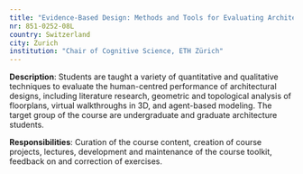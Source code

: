 ```yaml
---
title: "Evidence-Based Design: Methods and Tools for Evaluating Architectural Designs"
nr: 851-0252-08L
country: Switzerland
city: Zurich
institution: "Chair of Cognitive Science, ETH Zürich"
---
```


**Description**: Students are taught a variety of quantitative and qualitative techniques to evaluate the human-centred performance of architectural designs, including literature research, geometric and topological analysis of floorplans, virtual walkthroughs in 3D, and agent-based modeling. The target group of the course are undergraduate and graduate architecture students.

**Responsibilities**: Curation of the course content, creation of course projects, lectures, development and maintenance of the course toolkit, feedback on and correction of exercises.